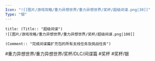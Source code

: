 ```yaml
---
Icon: "![[图片/游戏攻略/重力异想世界/重力异想世界/奖杯/超级间谍.png|30]]"
Type: "银"
---
```

```ad-common-silver-trophy
title: (Title:: "超级间谍")
![[图片/游戏攻略/重力异想世界/重力异想世界/奖杯/超级间谍.png|100]]

(Comment:: "完成间谍篇扩充包的所有支线任务及挑战任务")
```

#重力异想世界/重力异想世界/奖杯/DLC/间谍篇 #奖杯 #奖杯/银
